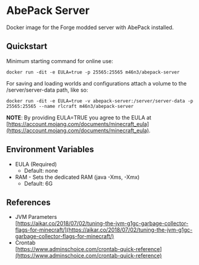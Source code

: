 # AbePack Server

Docker image for the Forge modded server with AbePack installed.

## Quickstart

Minimum starting command for online use:

```shell
docker run -dit -e EULA=true -p 25565:25565 m46n3/abepack-server
```

For saving and loading worlds and configurations attach a volume to the /server/server-data path, like so:

```shell
docker run -dit -e EULA=true -v abepack-server:/server/server-data -p 25565:25565 --name rlcraft m46n3/abepack-server
```

**NOTE**: By providing EULA=TRUE you agree to the EULA at [https://account.mojang.com/documents/minecraft_eula](https://account.mojang.com/documents/minecraft_eula).

## Environment Variables

- EULA (Required)
  - Default: none
- RAM - Sets the dedicated RAM (java -Xms, -Xmx)
  - Default: 6G

## References

- JVM Parameters  
  [https://aikar.co/2018/07/02/tuning-the-jvm-g1gc-garbage-collector-flags-for-minecraft/](https://aikar.co/2018/07/02/tuning-the-jvm-g1gc-garbage-collector-flags-for-minecraft/)
- Crontab  
  [https://www.adminschoice.com/crontab-quick-reference](https://www.adminschoice.com/crontab-quick-reference)
